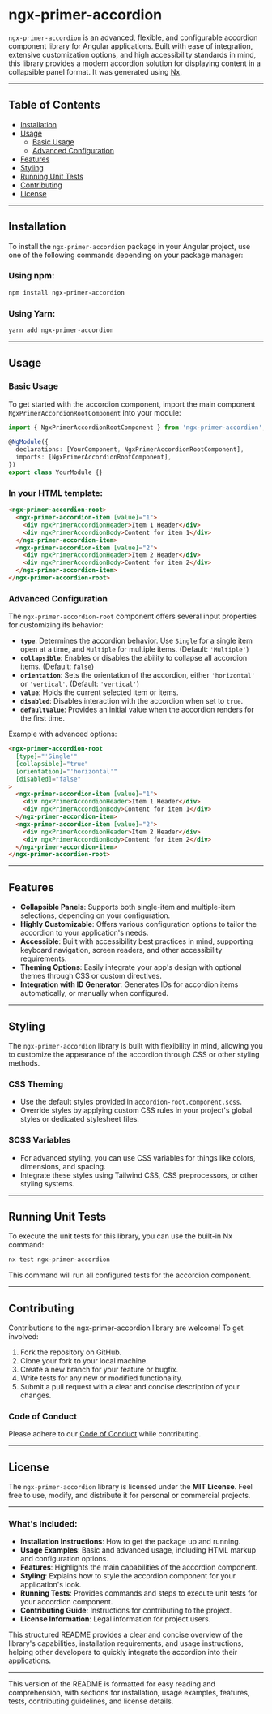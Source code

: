 # ngx-primer-accordion

`ngx-primer-accordion` is an advanced, flexible, and configurable accordion component library for Angular applications. Built with ease of integration, extensive customization options, and high accessibility standards in mind, this library provides a modern accordion solution for displaying content in a collapsible panel format. It was generated using [Nx](https://nx.dev).

---

## Table of Contents

- [Installation](#installation)
- [Usage](#usage)
  - [Basic Usage](#basic-usage)
  - [Advanced Configuration](#advanced-configuration)
- [Features](#features)
- [Styling](#styling)
- [Running Unit Tests](#running-unit-tests)
- [Contributing](#contributing)
- [License](#license)

---

## Installation

To install the `ngx-primer-accordion` package in your Angular project, use one of the following commands depending on your package manager:

### Using npm:

```bash
npm install ngx-primer-accordion
```

### Using Yarn:

```bash
yarn add ngx-primer-accordion
```

---

## Usage

### Basic Usage

To get started with the accordion component, import the main component `NgxPrimerAccordionRootComponent` into your module:

```typescript
import { NgxPrimerAccordionRootComponent } from 'ngx-primer-accordion';

@NgModule({
  declarations: [YourComponent, NgxPrimerAccordionRootComponent],
  imports: [NgxPrimerAccordionRootComponent],
})
export class YourModule {}
```

### In your HTML template:

```html
<ngx-primer-accordion-root>
  <ngx-primer-accordion-item [value]="1">
    <div ngxPrimerAccordionHeader>Item 1 Header</div>
    <div ngxPrimerAccordionBody>Content for item 1</div>
  </ngx-primer-accordion-item>
  <ngx-primer-accordion-item [value]="2">
    <div ngxPrimerAccordionHeader>Item 2 Header</div>
    <div ngxPrimerAccordionBody>Content for item 2</div>
  </ngx-primer-accordion-item>
</ngx-primer-accordion-root>
```

### Advanced Configuration

The `ngx-primer-accordion-root` component offers several input properties for customizing its behavior:

- **`type`**: Determines the accordion behavior. Use `Single` for a single item open at a time, and `Multiple` for multiple items. (Default: `'Multiple'`)
- **`collapsible`**: Enables or disables the ability to collapse all accordion items. (Default: `false`)
- **`orientation`**: Sets the orientation of the accordion, either `'horizontal'` or `'vertical'`. (Default: `'vertical'`)
- **`value`**: Holds the current selected item or items.
- **`disabled`**: Disables interaction with the accordion when set to `true`.
- **`defaultValue`**: Provides an initial value when the accordion renders for the first time.

Example with advanced options:

```html
<ngx-primer-accordion-root
  [type]="'Single'"
  [collapsible]="true"
  [orientation]="'horizontal'"
  [disabled]="false"
>
  <ngx-primer-accordion-item [value]="1">
    <div ngxPrimerAccordionHeader>Item 1 Header</div>
    <div ngxPrimerAccordionBody>Content for item 1</div>
  </ngx-primer-accordion-item>
  <ngx-primer-accordion-item [value]="2">
    <div ngxPrimerAccordionHeader>Item 2 Header</div>
    <div ngxPrimerAccordionBody>Content for item 2</div>
  </ngx-primer-accordion-item>
</ngx-primer-accordion-root>
```

---

## Features

- **Collapsible Panels**: Supports both single-item and multiple-item selections, depending on your configuration.
- **Highly Customizable**: Offers various configuration options to tailor the accordion to your application's needs.
- **Accessible**: Built with accessibility best practices in mind, supporting keyboard navigation, screen readers, and other accessibility requirements.
- **Theming Options**: Easily integrate your app's design with optional themes through CSS or custom directives.
- **Integration with ID Generator**: Generates IDs for accordion items automatically, or manually when configured.

---

## Styling

The `ngx-primer-accordion` library is built with flexibility in mind, allowing you to customize the appearance of the accordion through CSS or other styling methods.

### CSS Theming

- Use the default styles provided in `accordion-root.component.scss`.
- Override styles by applying custom CSS rules in your project's global styles or dedicated stylesheet files.

### SCSS Variables

- For advanced styling, you can use CSS variables for things like colors, dimensions, and spacing.
- Integrate these styles using Tailwind CSS, CSS preprocessors, or other styling systems.

---

## Running Unit Tests

To execute the unit tests for this library, you can use the built-in Nx command:

```bash
nx test ngx-primer-accordion
```

This command will run all configured tests for the accordion component.

---

## Contributing

Contributions to the ngx-primer-accordion library are welcome! To get involved:

1. Fork the repository on GitHub.
2. Clone your fork to your local machine.
3. Create a new branch for your feature or bugfix.
4. Write tests for any new or modified functionality.
5. Submit a pull request with a clear and concise description of your changes.

### Code of Conduct

Please adhere to our [Code of Conduct](CODE_OF_CONDUCT.md) while contributing.

---

## License

The `ngx-primer-accordion` library is licensed under the **MIT License**. Feel free to use, modify, and distribute it for personal or commercial projects.

---

### What's Included:

- **Installation Instructions**: How to get the package up and running.
- **Usage Examples**: Basic and advanced usage, including HTML markup and configuration options.
- **Features**: Highlights the main capabilities of the accordion component.
- **Styling**: Explains how to style the accordion component for your application's look.
- **Running Tests**: Provides commands and steps to execute unit tests for your accordion component.
- **Contributing Guide**: Instructions for contributing to the project.
- **License Information**: Legal information for project users.

This structured README provides a clear and concise overview of the library's capabilities, installation requirements, and usage instructions, helping other developers to quickly integrate the accordion into their applications.

---

This version of the README is formatted for easy reading and comprehension, with sections for installation, usage examples, features, tests, contributing guidelines, and license details.
